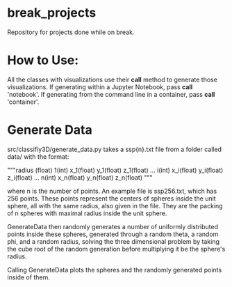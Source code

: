 # break_projects
Repository for projects done while on break.

# How to Use:
All the classes with visualizations use their __call__ method to generate those
visualizations. If generating within a Jupyter Notebook, pass __call__
'notebook'. If generating from the command line in a container, pass __call__
'container'.

# Generate Data
src/classifiy3D/generate_data.py takes a ssp{n}.txt file from a folder called
data/ with the format:

"""radius (float)
1(int)   x_1(float)   y_1(float)   z_1(float)
...
i(int)   x_i(float)   y_i(float)   z_i(float)
...
n(int)   x_n(float)   y_n(float)   z_n(float)
"""

where n is the number of points. An example file is ssp256.txt, which has
256 points. These points represent the centers of spheres inside the unit
sphere, all with the same radius, also given in the file. They are the packing
of n spheres with maximal radius inside the unit sphere.

GenerateData then randomly generates a number of uniformly distributed points
inside these spheres, generated through a random theta, a random phi, and a
random radius, solving the three dimensional problem by taking the cube root of
the random generation before multiplying it be the sphere's radius.

Calling GenerateData plots the spheres and the randomly generated points inside
of them.
